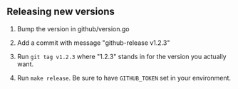 ## Releasing new versions

1) Bump the version in github/version.go

2) Add a commit with message "github-release v1.2.3"

3) Run `git tag v1.2.3` where "1.2.3" stands in for the version you actually
want.

4) Run `make release`. Be sure to have `GITHUB_TOKEN` set in your environment.
